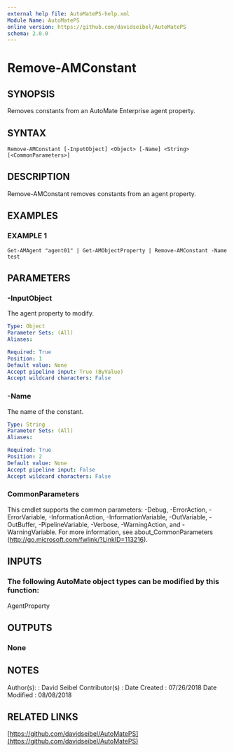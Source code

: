 ```yaml
---
external help file: AutoMatePS-help.xml
Module Name: AutoMatePS
online version: https://github.com/davidseibel/AutoMatePS
schema: 2.0.0
---
```


# Remove-AMConstant

## SYNOPSIS
Removes constants from an AutoMate Enterprise agent property.

## SYNTAX

```
Remove-AMConstant [-InputObject] <Object> [-Name] <String> [<CommonParameters>]
```

## DESCRIPTION
Remove-AMConstant removes constants from an agent property.

## EXAMPLES

### EXAMPLE 1
```
Get-AMAgent "agent01" | Get-AMObjectProperty | Remove-AMConstant -Name test
```

## PARAMETERS

### -InputObject
The agent property to modify.

```yaml
Type: Object
Parameter Sets: (All)
Aliases:

Required: True
Position: 1
Default value: None
Accept pipeline input: True (ByValue)
Accept wildcard characters: False
```

### -Name
The name of the constant.

```yaml
Type: String
Parameter Sets: (All)
Aliases:

Required: True
Position: 2
Default value: None
Accept pipeline input: False
Accept wildcard characters: False
```

### CommonParameters
This cmdlet supports the common parameters: -Debug, -ErrorAction, -ErrorVariable, -InformationAction, -InformationVariable, -OutVariable, -OutBuffer, -PipelineVariable, -Verbose, -WarningAction, and -WarningVariable.
For more information, see about_CommonParameters (http://go.microsoft.com/fwlink/?LinkID=113216).

## INPUTS

### The following AutoMate object types can be modified by this function:
AgentProperty

## OUTPUTS

### None

## NOTES
Author(s):     : David Seibel
Contributor(s) :
Date Created   : 07/26/2018
Date Modified  : 08/08/2018

## RELATED LINKS

[https://github.com/davidseibel/AutoMatePS](https://github.com/davidseibel/AutoMatePS)

